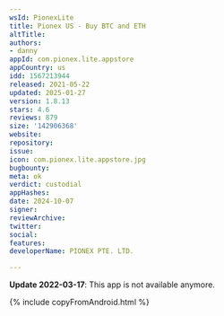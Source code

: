 ```yaml
---
wsId: PionexLite
title: Pionex US - Buy BTC and ETH
altTitle: 
authors:
- danny
appId: com.pionex.lite.appstore
appCountry: us
idd: 1567213944
released: 2021-05-22
updated: 2025-01-27
version: 1.8.13
stars: 4.6
reviews: 879
size: '142906368'
website: 
repository: 
issue: 
icon: com.pionex.lite.appstore.jpg
bugbounty: 
meta: ok
verdict: custodial
appHashes: 
date: 2024-10-07
signer: 
reviewArchive: 
twitter: 
social: 
features: 
developerName: PIONEX PTE. LTD.

---
```


**Update 2022-03-17**: This app is not available anymore.

{% include copyFromAndroid.html %}